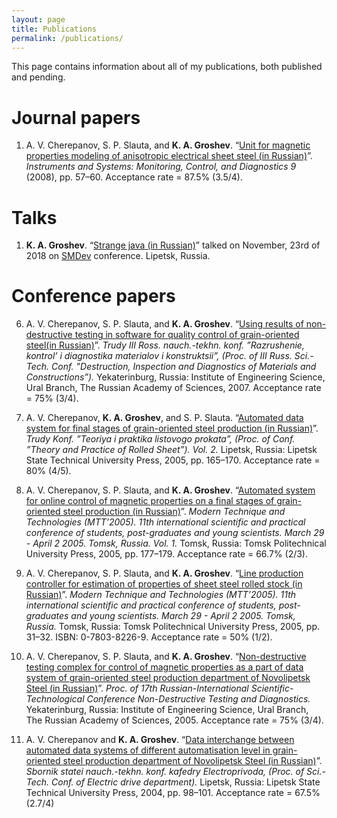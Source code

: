 ```yaml
---
layout: page
title: Publications
permalink: /publications/
---
```


This page contains information about all of my publications, both published and pending.

# Journal papers

1. A. V. Cherepanov, S. P. Slauta, and **K. A. Groshev**. “[Unit for magnetic properties modeling of anisotropic electrical sheet steel (in Russian)][journal-1]”. *Instruments and Systems: Monitoring, Control, and Diagnostics 9* (2008), pp. 57–60.
Acceptance rate = 87.5% (3.5/4).

# Talks

1. **K. A. Groshev**. “[Strange java (in Russian)][conf-smdev-2018]” talked on November, 23rd of 2018 on [SMDev][smdev-off-site] conference. Lipetsk, Russia.

# Conference papers
6. A. V. Cherepanov, S. P. Slauta, and **K. A. Groshev**. “[Using results of non-destructive testing in software for quality control of grain-oriented steel(in Russian)][conf-eburg-2007]”. *Trudy III Ross. nauch.-tekhn. konf. ”Razrushenie, kontrol’ i diagnostika materialov i konstruktsii”, (Proc. of III Russ. Sci.-Tech. Conf. ”Destruction, Inspection and Diagnostics of Materials and Constructions”).* Yekaterinburg, Russia: Institute of Engineering Science, Ural Branch, The Russian Academy of Sciences, 2007.
Acceptance rate = 75% (3/4).

5. A. V. Cherepanov, **K. A. Groshev**, and S. P. Slauta. “[Automated data system for final stages of grain-oriented steel production (in Russian)][conf-lipetsk-2005]”. *Trudy Konf. ”Teoriya i praktika listovogo prokata”, (Proc. of Conf. ”Theory and Practice of Rolled Sheet”). Vol. 2.* Lipetsk, Russia: Lipetsk State Technical University Press, 2005, pp. 165–170.
Acceptance rate = 80% (4/5).

4. A. V. Cherepanov, S. P. Slauta, and **K. A. Groshev**. “[Automated system for online control of magnetic properties on a final stages of grain-oriented steel production (in Russian)][conf-tomsk-2005-2]”. *Modern Technique and Technologies (MTT’2005). 11th international scientific and practical conference of students, post-graduates and young scientists. March 29 - April 2 2005. Tomsk, Russia. Vol. 1.* Tomsk, Russia: Tomsk Politechnical University Press, 2005, pp. 177–179.
Acceptance rate = 66.7% (2/3).

3. A. V. Cherepanov, S. P. Slauta, and **K. A. Groshev**. “[Line production controller for estimation of properties of sheet steel rolled stock (in Russian)][conf-tomsk-2005-1]”. *Modern Technique and Technologies (MTT’2005). 11th international scientific and practical conference of students, post-graduates and young scientists. March 29 - April 2 2005. Tomsk, Russia.* Tomsk, Russia: Tomsk Politechnical University Press, 2005, pp. 31–32. ISBN: 0-7803-8226-9.
Acceptance rate = 50% (1/2).

2. A. V. Cherepanov, S. P. Slauta, and **K. A. Groshev**. “[Non-destructive testing complex for control of magnetic properties as a part of data system of grain-oriented steel production department of Novolipetsk Steel (in Russian)][conf-eburg-2005]”. *Proc. of 17th Russian-International Scientific-Technological Conference Non-Destructive Testing and Diagnostics.* Yekaterinburg, Russia: Institute of Engineering Science, Ural Branch, The Russian Academy of Sciences, 2005.
Acceptance rate = 75% (3/4).

1. A. V. Cherepanov and **K. A. Groshev**. “[Data interchange between automated data systems of different automatisation level in grain-oriented steel production department of Novolipetsk Steel (in Russian)][conf-lipetsk-2004]”. *Sbornik statei nauch.-tekhn. konf. kafedry Electroprivoda, (Proc. of Sci.-Tech. Conf. of Electric drive department).* Lipetsk, Russia: Lipetsk State Technical University Press, 2004, pp. 98–101.
Acceptance rate = 67.5% (2.7/4)

[journal-1]: /pub_2008_journal
[conf-eburg-2007]: /pub_2007_eburg
[conf-lipetsk-2005]: /pub_2005_lipetsk
[conf-tomsk-2005-2]: /pub_2005_tomsk_2
[conf-tomsk-2005-1]: /pub_2005_tomsk_1
[conf-eburg-2005]: /pub_2005_eburg
[conf-lipetsk-2004]: /pub_2004_lipetsk
[conf-smdev-2018]: /pub_2018_smdev
[smdev-off-site]: https://smdev.sportmaster.ru/